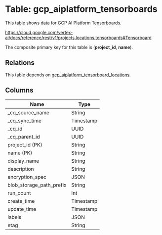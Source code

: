 # Table: gcp_aiplatform_tensorboards

This table shows data for GCP AI Platform Tensorboards.

https://cloud.google.com/vertex-ai/docs/reference/rest/v1/projects.locations.tensorboards#Tensorboard

The composite primary key for this table is (**project_id**, **name**).

## Relations

This table depends on [gcp_aiplatform_tensorboard_locations](gcp_aiplatform_tensorboard_locations).

## Columns

| Name          | Type          |
| ------------- | ------------- |
|_cq_source_name|String|
|_cq_sync_time|Timestamp|
|_cq_id|UUID|
|_cq_parent_id|UUID|
|project_id (PK)|String|
|name (PK)|String|
|display_name|String|
|description|String|
|encryption_spec|JSON|
|blob_storage_path_prefix|String|
|run_count|Int|
|create_time|Timestamp|
|update_time|Timestamp|
|labels|JSON|
|etag|String|